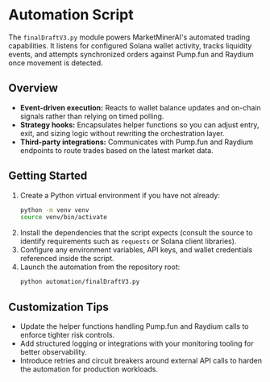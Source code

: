 # Automation Script

The `finalDraftV3.py` module powers MarketMinerAI's automated trading capabilities. It listens for configured Solana wallet
activity, tracks liquidity events, and attempts synchronized orders against Pump.fun and Raydium once movement is detected.

## Overview

- **Event-driven execution:** Reacts to wallet balance updates and on-chain signals rather than relying on timed polling.
- **Strategy hooks:** Encapsulates helper functions so you can adjust entry, exit, and sizing logic without rewriting the
  orchestration layer.
- **Third-party integrations:** Communicates with Pump.fun and Raydium endpoints to route trades based on the latest market data.

## Getting Started

1. Create a Python virtual environment if you have not already:
   ```bash
   python -m venv venv
   source venv/bin/activate
   ```
2. Install the dependencies that the script expects (consult the source to identify requirements such as `requests` or Solana
   client libraries).
3. Configure any environment variables, API keys, and wallet credentials referenced inside the script.
4. Launch the automation from the repository root:
   ```bash
   python automation/finalDraftV3.py
   ```

## Customization Tips

- Update the helper functions handling Pump.fun and Raydium calls to enforce tighter risk controls.
- Add structured logging or integrations with your monitoring tooling for better observability.
- Introduce retries and circuit breakers around external API calls to harden the automation for production workloads.
